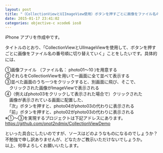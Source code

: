 ```yaml
---
layout: post
title: "（CollectionViewとUIImageView使用）ボタンを押すごとに画像をファイル名の番号通りに切り替える"
date: 2015-01-17 23:41:02
categories: objective-c xcode6 ios8
---
```

<p>iPhone アプリを作成中です。</p>

<p>タイトルのとおり、「CollectionViewとUIImageViewを使用して、ボタンを押すごとに画像をファイル名の番号順に切り替えていく」ことをしたいです。具体的には、</p>

<p>①画像ファイル （ファイル名： photo01〜10 )を用意する<br>
②それらをCollectionViewを用いて一画面に全て並べて表示する<br>
③並べた画面のうち一つをクリックすると、別画面に飛び、そこで、<br>
　クリックされた画像がImageViewで表示される<br>
④（例えばphoto03をクリックして表示された場合で）クリックされた<br>
　画像が表示されている画面に配置した、<br>
　「次」ボタンを押すと、photo04がphoto03の代わりに表示される<br>
　「前」ボタンを押すと、photo02がphoto03の代わりに表示される<br>
※①〜③を実現するプロジェクトは下記アドレスにあります。<br>
<a href="https://github.com/onot2ndmix/CollectionViewDemo" rel="nofollow">https://github.com/onot2ndmix/CollectionViewDemo</a></p>

<p>といった具合にしたいのですが、ソースはどのようなものになるのでしょうか？ <br>
不勉強で申し訳ありませんが、どなたかご教示いただけないでしょうか。 <br>
以上、何卒よろしくお願いいたします。</p>
